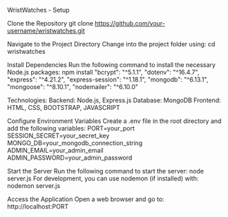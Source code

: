 WristWatches - Setup 

Clone the Repository
git clone https://github.com/your-username/wristwatches.git

Navigate to the Project Directory
Change into the project folder using:
cd wristwatches

Install Dependencies
Run the following command to install the necessary Node.js packages:
npm install 
  "bcrypt": "^5.1.1", 
  "dotenv": "^16.4.7",
  "express": "^4.21.2",
  "express-session": "^1.18.1",
  "mongodb": "^6.13.1",
  "mongoose": "^8.10.1",
  "nodemailer": "^6.10.0"

Technologies:
Backend: Node.js, Express.js
Database: MongoDB
Frontend: HTML, CSS, BOOTSTRAP, JAVASCRIPT
  
Configure Environment Variables
Create a .env file in the root directory and add the following variables:
PORT=your_port
SESSION_SECRET=your_secret_key  
MONGO_DB=your_mongodb_connection_string  
ADMIN_EMAIL=your_admin_email
ADMIN_PASSWORD=your_admin_password

Start the Server
Run the following command to start the server:
node server.js
For development, you can use nodemon (if installed) with:
nodemon server.js

Access the Application
Open a web browser and go to:
http://localhost:PORT
